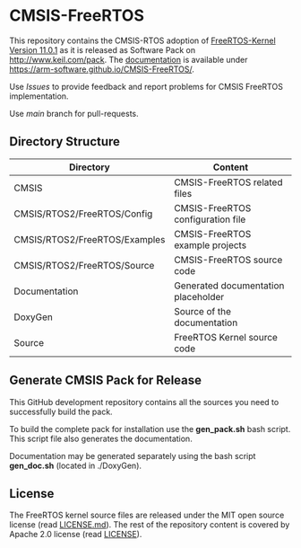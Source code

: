 # CMSIS-FreeRTOS

This repository contains the CMSIS-RTOS adoption of [FreeRTOS-Kernel Version 11.0.1](https://github.com/FreeRTOS/FreeRTOS-Kernel/releases/download/V11.0.1/FreeRTOS-KernelV11.0.1.zip) as it is released as Software Pack on http://www.keil.com/pack. The [documentation](https://arm-software.github.io/CMSIS-FreeRTOS/) is available under https://arm-software.github.io/CMSIS-FreeRTOS/.

Use *Issues* to provide feedback and report problems for CMSIS FreeRTOS implementation.

Use *main* branch for pull-requests.

## Directory Structure

| Directory                     | Content                             |                
| ----------------------------- | ------------------------------------|
| CMSIS                         | CMSIS-FreeRTOS related files        |
| CMSIS/RTOS2/FreeRTOS/Config   | CMSIS-FreeRTOS configuration file   |
| CMSIS/RTOS2/FreeRTOS/Examples | CMSIS-FreeRTOS example projects     |
| CMSIS/RTOS2/FreeRTOS/Source   | CMSIS-FreeRTOS source code          |
| Documentation                 | Generated documentation placeholder |
| DoxyGen                       | Source of the documentation         |
| Source                        | FreeRTOS Kernel source code         |

## Generate CMSIS Pack for Release

This GitHub development repository contains all the sources you need to successfully build the pack.

To build the complete pack for installation use the **gen_pack.sh** bash script. This script file also
generates the documentation.

Documentation may be generated separately using the bash script **gen_doc.sh** (located in ./DoxyGen).

## License

The FreeRTOS kernel source files are released under the MIT open source license (read [LICENSE.md](./Source/LICENSE.md)).
The rest of the repository content is covered by Apache 2.0 license (read [LICENSE](./LICENSE)).
